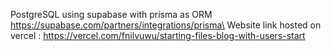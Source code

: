 PostgreSQL using supabase with prisma as ORM https://supabase.com/partners/integrations/prisma\
Website link hosted on vercel : https://vercel.com/fnilvuwu/starting-files-blog-with-users-start
